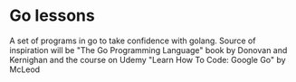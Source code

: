 # Go lessons

A set of programs in go to take confidence with golang.
Source of inspiration will be "The Go Programming Language" book by Donovan and Kernighan and the course on Udemy "Learn How To Code: Google Go" by McLeod
